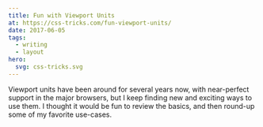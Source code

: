 ```yaml
---
title: Fun with Viewport Units
at: https://css-tricks.com/fun-viewport-units/
date: 2017-06-05
tags:
  - writing
  - layout
hero:
  svg: css-tricks.svg
---
```


Viewport units have been around for several years now,
with near-perfect support in the major browsers,
but I keep finding new and exciting ways to use them.
I thought it would be fun to review the basics,
and then round-up some of my favorite use-cases.
